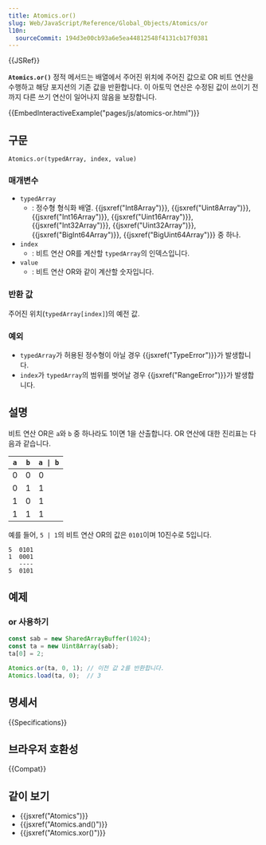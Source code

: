 ```yaml
---
title: Atomics.or()
slug: Web/JavaScript/Reference/Global_Objects/Atomics/or
l10n:
  sourceCommit: 194d3e00cb93a6e5ea44812548f4131cb17f0381
---
```


{{JSRef}}

**`Atomics.or()`** 정적 메서드는 배열에서 주어진 위치에 주어진 값으로 OR 비트 연산을 수행하고
해당 포지션의 기존 값을 반환합니다. 이 아토믹 연산은 수정된 값이 쓰이기 전까지 다른 쓰기 연산이 일어나지 않음을 보장합니다.

{{EmbedInteractiveExample("pages/js/atomics-or.html")}}

## 구문

```js-nolint
Atomics.or(typedArray, index, value)
```

### 매개변수

- `typedArray`
  - : 정수형 형식화 배열. {{jsxref("Int8Array")}}, {{jsxref("Uint8Array")}},
    {{jsxref("Int16Array")}}, {{jsxref("Uint16Array")}}, {{jsxref("Int32Array")}},
    {{jsxref("Uint32Array")}}, {{jsxref("BigInt64Array")}},
    {{jsxref("BigUint64Array")}} 중 하나.
- `index`
  - : 비트 연산 OR를 계산할 `typedArray`의 인덱스입니다.
- `value`
  - : 비트 연산 OR와 같이 계산할 숫자입니다.

### 반환 값

주어진 위치(`typedArray[index]`)의 예전 값.

### 예외

- `typedArray`가 허용된 정수형이 아닐 경우 {{jsxref("TypeError")}}가 발생합니다.
- `index`가 `typedArray`의 범위를 벗어날 경우 {{jsxref("RangeError")}}가 발생합니다.

## 설명

비트 연산 OR은 `a`와 `b` 중 하나라도 1이면 1을 산출합니다. OR 연산에 대한 진리표는 다음과 같습니다.

| `a` | `b` | `a \| b` |
| --- | --- | -------- |
| 0   | 0   | 0        |
| 0   | 1   | 1        |
| 1   | 0   | 1        |
| 1   | 1   | 1        |

예를 들어, `5 | 1`의 비트 연산 OR의 값은 `0101`이며 10진수로 5입니다.

```plain
5  0101
1  0001
   ----
5  0101
```

## 예제

### or 사용하기

```js
const sab = new SharedArrayBuffer(1024);
const ta = new Uint8Array(sab);
ta[0] = 2;

Atomics.or(ta, 0, 1); // 이전 값 2를 반환합니다.
Atomics.load(ta, 0);  // 3
```

## 명세서

{{Specifications}}

## 브라우저 호환성

{{Compat}}

## 같이 보기

- {{jsxref("Atomics")}}
- {{jsxref("Atomics.and()")}}
- {{jsxref("Atomics.xor()")}}

